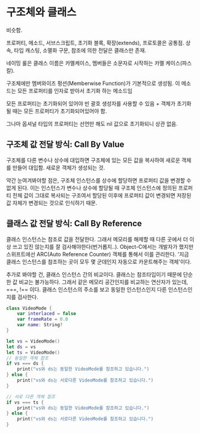 # 구조체와 클래스

비슷함.

프로퍼티, 메소드, 서브스크립트, 초기화 블록, 확장(extends), 프로토콜은 공통점. 상속, 타입 캐스팅, 소멸화 구문, 참조에 의한 전달은 클래스만 존재.

네이밍 룰은 클래스 이름은 카멜케이스, 멤버들은 소문자로 시작하는 카멜 케이스(파스칼).

구조체에만 멤버와이즈 펑션(Memberwise Function)가 기본적으로 생성됨. 이 메소드는 모든 프로퍼티를 인자로 받아서 초기화 하는 메소드임

모든 프로퍼티는 초기화되어 있어야 빈 괄호 생성자를 사용할 수 있음 + 객체가 초기화 될 때는 모든 프로퍼티가 초기화되어있어야 함.

그나마 옵셔널 타입의 프로퍼티는 선언만 해도 nil 값으로 초기화되니 상관 없음.

## 구조체 값 전달 방식: Call By Value

구조체를 다른 변수나 상수에 대입하면 구조체에 있는 모든 값을 복사하여 새로운 객체를 만들어 대입함. 새로운 객체가 생성되는 것.

약간 눈여겨봐야할 점은, 구조체 인스턴스를 상수에 할당하면 프로퍼티 값을 변경할 수 없게 된다. 이는 인스턴스가 변수나 상수에 할당될 때 구조체 인스턴스에 정의된 프로퍼티 전체 값이 그대로 복사되는 구조여서 할당된 이후에 프로퍼티 값이 변경되면 저장된 값 자체가 변경되는 것으로 인식하기 때문.

## 클래스 값 전달 방식: Call By Reference

클래스 인스턴스는 참조로 값을 전달한다. 그래서 메모리를 해제할 때 다른 곳에서 더 이상 쓰고 있진 않는지를 잘 검사해야한다(번거롭지..). Object-C에서는 개발자가 했지만 스위프트에선 ARC(Auto Reference Counter) 객체를 통해서 이를 관리한다. '지금 클래스 인스턴스를 참조하는 곳이 모두 몇 군데인지 자동으로 카운트해주는 객체'이다.

추가로 봐야할 건, 클래스 인스턴스 간의 비교이다. 클래스는 참조타입이기 때문에 단순한 값 비교는 불가능하다. 그래서 같은 메모리 공간인지를 비교하는 연산자가 있는데, ===, !== 이다. 클래스 인스턴스의 주소를 보고 동일한 인스턴스인지 다른 인스턴스인지를 검사한다.

```swift
class VideoMode {
    var interlaced = false
    var frameRate = 0.0
    var name: String?
}

let vs = VideoMode()
let ds = vs
let ts = VideoMode()
// 동일한 객체 참조
if vs === ds {
    print("vs와 ds는 동일한 VideoMode를 참조하고 있습니다.")
} else {
    print("vs와 ds는 서로다른 VideoMode를 참조하고 있습니다.")
}

// 서로 다른 객체 참조
if vs === ts {
    print("vs와 ds는 동일한 VideoMode를 참조하고 있습니다.")
} else {
    print("vs와 ds는 서로다른 VideoMode를 참조하고 있습니다.")
}
```

